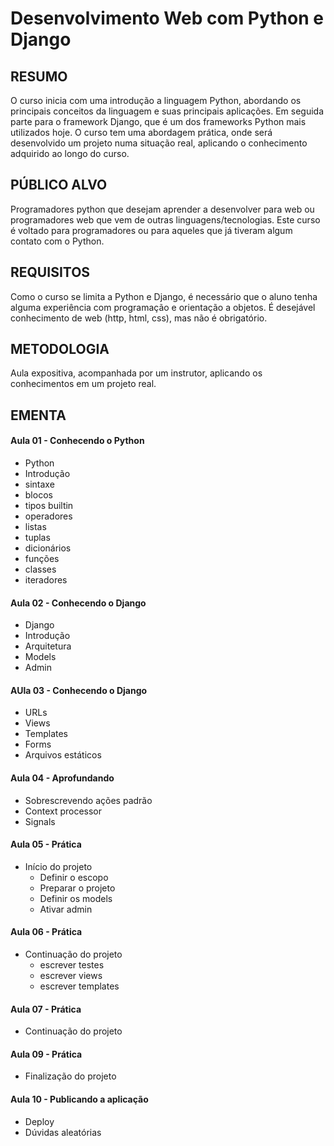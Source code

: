 Desenvolvimento Web com Python e Django
========================================

RESUMO
-------

O curso inicia com uma introdução a linguagem Python, abordando os principais conceitos da linguagem e suas principais aplicações. Em seguida parte para o framework Django, que é um dos frameworks Python mais utilizados hoje. O curso tem uma abordagem prática, onde será desenvolvido um projeto numa situação real, aplicando o conhecimento adquirido ao longo do curso.


PÚBLICO ALVO
--------------

Programadores python que desejam aprender a desenvolver para web ou programadores web que vem de outras linguagens/tecnologias. Este curso é voltado para programadores ou para aqueles que já tiveram algum contato com o Python.


REQUISITOS
-------------

Como o curso se limita a Python e Django, é necessário que o aluno tenha alguma experiência com programação e orientação a objetos. É desejável conhecimento de web (http, html, css), mas não é obrigatório.


METODOLOGIA
-------------

Aula expositiva, acompanhada por um instrutor, aplicando os conhecimentos em um projeto real.


EMENTA
-------------

#### Aula 01 - Conhecendo o Python

* Python
* Introdução
* sintaxe
* blocos
* tipos builtin
* operadores
* listas
* tuplas
* dicionários
* funções
* classes
* iteradores

#### Aula 02 - Conhecendo o Django

* Django
* Introdução
* Arquitetura
* Models
* Admin

#### AUla 03 - Conhecendo o Django

* URLs
* Views
* Templates
* Forms
* Arquivos estáticos

#### Aula 04 - Aprofundando

* Sobrescrevendo ações padrão
* Context processor
* Signals

#### Aula 05 - Prática

* Início do projeto
    * Definir o escopo
    * Preparar o projeto
    * Definir os models
    * Ativar admin

#### Aula 06 - Prática

* Continuação do projeto
    * escrever testes
    * escrever views
    * escrever templates

#### Aula 07 - Prática
* Continuação do projeto

#### Aula 09 - Prática
* Finalização do projeto

#### Aula 10 - Publicando a aplicação
* Deploy
* Dúvidas aleatórias


